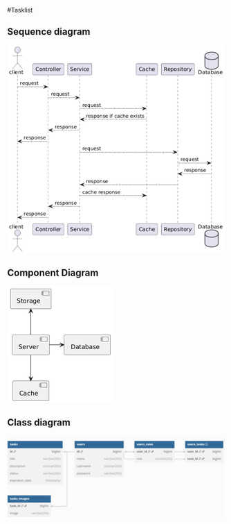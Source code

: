 #Tasklist

## Sequence diagram
![Sequence diagram](doc/sequence-diagram.png)

## Component Diagram
![Component diagram](doc/component-diagram.png)

## Class diagram
![Class diagram](doc/class-diagram.png)